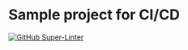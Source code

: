# Sample project for CI/CD

[![GitHub Super-Linter](https://github.com/dboshkovski18/kiii-github-actions/workflows/Lint%20Code%20Base/badge.svg)](https://github.com/marketplace/actions/super-linter)

